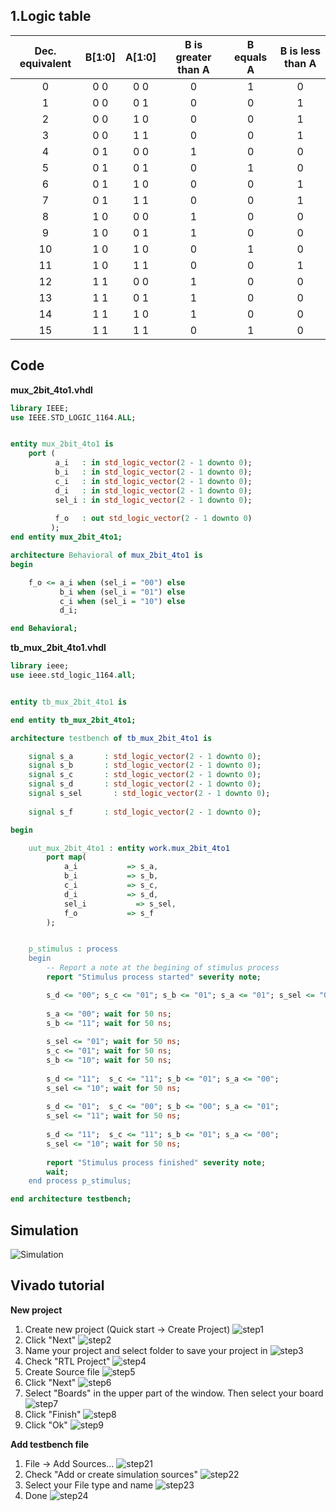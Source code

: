 ## 1.Logic table


| **Dec. equivalent** | **B[1:0]** | **A[1:0]** | **B is greater than A** | **B equals A** | **B is less than A** |
| :-: | :-: | :-: | :-: | :-: | :-: |
| 0 | 0 0 | 0 0 | 0 | 1 | 0 |
| 1 | 0 0 | 0 1 | 0 | 0 | 1 |
| 2 | 0 0 | 1 0 | 0 | 0 | 1 |
| 3 | 0 0 | 1 1 | 0 | 0 | 1 |
| 4 | 0 1 | 0 0 | 1 | 0 | 0 |
| 5 | 0 1 | 0 1 | 0 | 1 | 0 |
| 6 | 0 1 | 1 0 | 0 | 0 | 1 |
| 7 | 0 1 | 1 1 | 0 | 0 | 1 |
| 8 | 1 0 | 0 0 | 1 | 0 | 0 |
| 9 | 1 0 | 0 1 | 1 | 0 | 0 |
| 10 | 1 0 | 1 0 | 0 | 1 | 0 |
| 11 | 1 0 | 1 1 | 0 | 0 | 1 |
| 12 | 1 1 | 0 0 | 1 | 0 | 0 |
| 13 | 1 1 | 0 1 | 1 | 0 | 0 |
| 14 | 1 1 | 1 0 | 1 | 0 | 0 |
| 15 | 1 1 | 1 1 | 0 | 1 | 0 |

## Code

**mux_2bit_4to1.vhdl**

```vhdl
library IEEE;
use IEEE.STD_LOGIC_1164.ALL;


entity mux_2bit_4to1 is
    port (
          a_i   : in std_logic_vector(2 - 1 downto 0);
          b_i   : in std_logic_vector(2 - 1 downto 0);
          c_i   : in std_logic_vector(2 - 1 downto 0);
          d_i   : in std_logic_vector(2 - 1 downto 0);
          sel_i : in std_logic_vector(2 - 1 downto 0);
          
          f_o   : out std_logic_vector(2 - 1 downto 0)
         );
end entity mux_2bit_4to1;

architecture Behavioral of mux_2bit_4to1 is
begin

    f_o <= a_i when (sel_i = "00") else
           b_i when (sel_i = "01") else
           c_i when (sel_i = "10") else
           d_i;

end Behavioral;
```

**tb_mux_2bit_4to1.vhdl**

```vhdl
library ieee;
use ieee.std_logic_1164.all;


entity tb_mux_2bit_4to1 is

end entity tb_mux_2bit_4to1;

architecture testbench of tb_mux_2bit_4to1 is

    signal s_a       : std_logic_vector(2 - 1 downto 0);
    signal s_b       : std_logic_vector(2 - 1 downto 0);
    signal s_c       : std_logic_vector(2 - 1 downto 0);
    signal s_d       : std_logic_vector(2 - 1 downto 0);
    signal s_sel       : std_logic_vector(2 - 1 downto 0);
    
    signal s_f       : std_logic_vector(2 - 1 downto 0);

begin

    uut_mux_2bit_4to1 : entity work.mux_2bit_4to1
        port map(
            a_i           => s_a,
            b_i           => s_b,
            c_i           => s_c,
            d_i           => s_d,
            sel_i           => s_sel,
            f_o           => s_f
        );


    p_stimulus : process
    begin
        -- Report a note at the begining of stimulus process
        report "Stimulus process started" severity note;

        s_d <= "00"; s_c <= "01"; s_b <= "01"; s_a <= "01"; s_sel <= "00"; wait for 50 ns;
        
        s_a <= "00"; wait for 50 ns;
        s_b <= "11"; wait for 50 ns;
        
        s_sel <= "01"; wait for 50 ns;
        s_c <= "01"; wait for 50 ns;
        s_b <= "10"; wait for 50 ns;  
        
        s_d <= "11";  s_c <= "11"; s_b <= "01"; s_a <= "00"; 
        s_sel <= "10"; wait for 50 ns;  
        
        s_d <= "01";  s_c <= "00"; s_b <= "00"; s_a <= "01"; 
        s_sel <= "11"; wait for 50 ns;  
        
        s_d <= "11";  s_c <= "11"; s_b <= "01"; s_a <= "00"; 
        s_sel <= "10"; wait for 50 ns; 
               
        report "Stimulus process finished" severity note;
        wait;
    end process p_stimulus;

end architecture testbench;
```



## Simulation

![Simulation](images/Simulation.PNG)

## Vivado tutorial

**New project**
1. Create new project (Quick start -> Create Project)
![step1](images/1.PNG)
2. Click "Next"
![step2](images/2.PNG)
3. Name your project and select folder to save your project in
![step3](images/3.PNG)
4. Check "RTL Project"
![step4](images/4.PNG)
5. Create Source file
![step5](images/5.PNG)
6. Click "Next"
![step6](images/6.PNG)
7. Select "Boards" in the upper part of the window. Then select your board
![step7](images/7.PNG)
8. Click "Finish"
![step8](images/8.PNG)
9. Click "Ok"
![step9](images/9.PNG)

**Add testbench file**

1. File -> Add Sources...
![step21](images/10.png)
2. Check "Add or create simulation sources"
![step22](images/11.PNG)
3. Select your File type and name
![step23](images/12.PNG)
4. Done
![step24](images/13.PNG)


